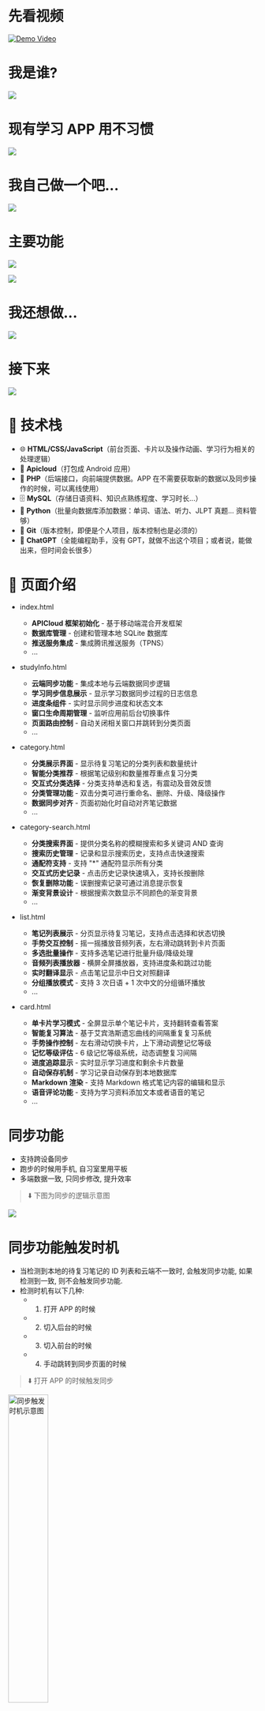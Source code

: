# 先看视频

[![Demo Video](https://tokyo-1253389072.cos.ap-tokyo.myqcloud.com/typora/20251015215209457.png)](https://www.youtube.com/watch?v=OeQb6fTCafo)

# 我是谁?

![](https://tokyo-1253389072.cos.ap-tokyo.myqcloud.com/typora/20251015215405519.png)

# 现有学习 APP 用不习惯

![](https://tokyo-1253389072.cos.ap-tokyo.myqcloud.com/typora/20251015215539892.png)

# 我自己做一个吧...

![](https://tokyo-1253389072.cos.ap-tokyo.myqcloud.com/typora/20251015215555870.png)

# 主要功能

![](https://tokyo-1253389072.cos.ap-tokyo.myqcloud.com/typora/20251015215624239.png)

![](https://tokyo-1253389072.cos.ap-tokyo.myqcloud.com/typora/20251015215720084.png)

# 我还想做...

![](https://tokyo-1253389072.cos.ap-tokyo.myqcloud.com/typora/20251015215736439.png)

# 接下来

![](https://tokyo-1253389072.cos.ap-tokyo.myqcloud.com/typora/20251015223010376.png)

# 🧰 技术栈

- 🌐 **HTML/CSS/JavaScript**（前台页面、卡片以及操作动画、学习行为相关的处理逻辑）
- 📱 **Apicloud**（打包成 Android 应用）
- 🧭 **PHP**（后端接口，向前端提供数据。APP 在不需要获取新的数据以及同步操作的时候，可以离线使用）
- 🗄️ **MySQL**（存储日语资料、知识点熟练程度、学习时长...）
- 🐍 **Python**（批量向数据库添加数据：单词、语法、听力、JLPT 真题... 资料管够）
- 🌿 **Git**（版本控制，即便是个人项目，版本控制也是必须的）
- 🤖 **ChatGPT**（全能编程助手，没有 GPT，就做不出这个项目；或者说，能做出来，但时间会长很多）

# 📖 页面介绍

- index.html

  - **APICloud 框架初始化** - 基于移动端混合开发框架
  - **数据库管理** - 创建和管理本地 SQLite 数据库
  - **推送服务集成** - 集成腾讯推送服务（TPNS）
  - ...

- studyInfo.html

  - **云端同步功能** - 集成本地与云端数据同步逻辑
  - **学习同步信息展示** - 显示学习数据同步过程的日志信息
  - **进度条组件** - 实时显示同步进度和状态文本
  - **窗口生命周期管理** - 监听应用前后台切换事件
  - **页面路由控制** - 自动关闭相关窗口并跳转到分类页面
  - ...

- category.html

  - **分类展示界面** - 显示待复习笔记的分类列表和数量统计
  - **智能分类推荐** - 根据笔记级别和数量推荐重点复习分类
  - **交互式分类选择** - 分类支持单选和复选，有震动及音效反馈
  - **分类管理功能** - 双击分类可进行重命名、删除、升级、降级操作
  - **数据同步对齐** - 页面初始化时自动对齐笔记数据
  - ...

- category-search.html

  - **分类搜索界面** - 提供分类名称的模糊搜索和多关键词 AND 查询
  - **搜索历史管理** - 记录和显示搜索历史，支持点击快速搜索
  - **通配符支持** - 支持 "\*" 通配符显示所有分类
  - **交互式历史记录** - 点击历史记录快速填入，支持长按删除
  - **恢复删除功能** - 误删搜索记录可通过消息提示恢复
  - **渐变背景设计** - 根据搜索次数显示不同颜色的渐变背景
  - ...

- list.html

  - **笔记列表展示** - 分页显示待复习笔记，支持点击选择和状态切换
  - **手势交互控制** - 摇一摇播放音频列表，左右滑动跳转到卡片页面
  - **多选批量操作** - 支持多选笔记进行批量升级/降级处理
  - **音频列表播放器** - 横屏全屏播放器，支持进度条和跳过功能
  - **实时翻译显示** - 点击笔记显示中日文对照翻译
  - **分组播放模式** - 支持 3 次日语 + 1 次中文的分组循环播放
  - ...

- card.html
  - **单卡片学习模式** - 全屏显示单个笔记卡片，支持翻转查看答案
  - **智能复习算法** - 基于艾宾浩斯遗忘曲线的间隔重复复习系统
  - **手势操作控制** - 左右滑动切换卡片，上下滑动调整记忆等级
  - **记忆等级评估** - 6 级记忆等级系统，动态调整复习间隔
  - **进度追踪显示** - 实时显示学习进度和剩余卡片数量
  - **自动保存机制** - 学习记录自动保存到本地数据库
  - **Markdown 渲染** - 支持 Markdown 格式笔记内容的编辑和显示
  - **语音评论功能** - 支持为学习资料添加文本或者语音的笔记
  - ...

# 同步功能

- 支持跨设备同步
- 跑步的时候用手机, 自习室里用平板
- 多端数据一致, 只同步修改, 提升效率

> ⬇️ 下图为同步的逻辑示意图

![](https://tokyo-1253389072.cos.ap-tokyo.myqcloud.com/typora/20251016223249045.png)

# 同步功能触发时机

- 当检测到本地的待复习笔记的 ID 列表和云端不一致时, 会触发同步功能, 如果检测到一致, 则不会触发同步功能.
- 检测时机有以下几种:
  - 1. 打开 APP 的时候
  - 2. 切入后台的时候
  - 3. 切入前台的时候
  - 4. 手动跳转到同步页面的时候

> ⬇️ 打开 APP 的时候触发同步

<img src="https://tokyo-1253389072.cos.ap-tokyo.myqcloud.com/typora/20251018210251020.gif" width="40%" alt="同步触发时机示意图"/>

> ⬇️ 切入后台的时候触发同步

<img src="https://tokyo-1253389072.cos.ap-tokyo.myqcloud.com/typora/20251018210533813.gif" width="40%" alt="打开APP时触发同步示意图"/>

> ⬇️ 切入前台的时候触发同步

<img src="https://tokyo-1253389072.cos.ap-tokyo.myqcloud.com/typora/20251018210646401.gif" width="40%" alt="切入后台时触发同步示意图"/>

> ⬇️ 手动跳转到同步页面(在分类页面, 左滑屏幕)

<img src="https://tokyo-1253389072.cos.ap-tokyo.myqcloud.com/typora/20251018210754726.gif" width="40%" alt="切入前台时触发同步示意图"/>

# 同步页面

- 同步页面的主要功能有:
  - 进行同步操作, 并显示同步日志
  - 为每个步骤, 显示进度条
  - 统计当日学习时长(从凌晨 4 点开始算起, 到第二天的凌晨 4 点为一天)
  - 同步开始时上锁, 同一时间只能有一个同步操作在进行

> ⬇️ 同步页面动图

<img src="https://tokyo-1253389072.cos.ap-tokyo.myqcloud.com/typora/20251018223743585.gif" width="40%" alt="同步页面示意图"/>

# 分类页面

- 分类页面是默认主页面, APP 初始化之后, 会自动跳转到分类页面
- 同步操作完成之后, 也会自动跳转到分类页面
- 该页面用于显示笔记分类, 以及每个分类下需要复习的笔记数量

> ⬇️ 分类页面示意图

![](https://tokyo-1253389072.cos.ap-tokyo.myqcloud.com/typora/20251020213442633.png)

> ⬇️ 多个分类以列表形式展示, 点击切换选中状态, 支持复选

<img src="https://tokyo-1253389072.cos.ap-tokyo.myqcloud.com/typora/20251021204408345.gif" width="40%" alt="分类页面复选示意图"/>

> ⬇️ 左滑跳转到列表页面, 并显示选中分类下的笔记列表(如果没有选择, 和全选逻辑一致)

<img src="https://tokyo-1253389072.cos.ap-tokyo.myqcloud.com/typora/20251021204811560.gif" width="40%" alt="分类页面跳转到列表页面示意图"/>

# 分类的快捷操作

> ⬇️ 双击分类, 弹出快捷操作菜单

<img src="https://tokyo-1253389072.cos.ap-tokyo.myqcloud.com/typora/20251021205106841.gif" width="40%" alt="分类快捷操作示意图"/>

- 快捷操作菜单包括: 重命名, 删除, 升级, 降级

> ⬇️ 升级, 降级

![](https://tokyo-1253389072.cos.ap-tokyo.myqcloud.com/typora/20251021205556707.png)

> ⬇️ 重命名

![](https://tokyo-1253389072.cos.ap-tokyo.myqcloud.com/typora/20251021210510930.png)

> ⬇️ 删除分类

![](https://tokyo-1253389072.cos.ap-tokyo.myqcloud.com/typora/20251021210651962.png)

# 优先级排序算法

- 想提升记忆的效率, 就需要在合适的时间重复合适的次数
- 当学习任务量很大, 分类很多的时候, 比如有单词资料, 有语法资料, 有听力资料, 有阅读资料...
- 这种情况下, 很难人为的判断, 当前时间下应该优先复习哪些内容, 才能保证记忆效率的最大化
- 此时, 就需要程序自动帮你做出选择, 对复习的资料进行优先级排序, 然后按照优先级顺序进行复习
- 分类页面默认显示的是, 当下需要优先复习笔记分类, 所以看起来有些少, 因为这并不是全部笔记

> ⬇️ 分类优先级排序例图

![](https://tokyo-1253389072.cos.ap-tokyo.myqcloud.com/typora/20251021212628609.png)

- 如果当前想复习别的分类呢? 或者想查看分类下所有笔记怎么办?
- 这个时候需要使用分类搜索页面

# 分类搜索页面

- 分类搜索页面用于搜索分类, 可以查询出分类下的所有待复习笔记

> ⬇️ 分类页面长摁进入分类搜索页面

<img src="https://tokyo-1253389072.cos.ap-tokyo.myqcloud.com/typora/20251022130603886.gif" width="40%" alt="分类搜索页面示意图"/>

> ⬇️ 分类搜索页面主要包括搜索框以及搜索历史列表

![](https://tokyo-1253389072.cos.ap-tokyo.myqcloud.com/typora/20251022141425205.png)

> ⬇️ 支持通配符 "\*" 显示所有分类

<img src="https://tokyo-1253389072.cos.ap-tokyo.myqcloud.com/typora/20251022142131534.gif" width="40%" alt="分类搜索通配符示意图"/>

> ⬇️ 支持历史记录快速搜索(分类上双击)

<img src="https://tokyo-1253389072.cos.ap-tokyo.myqcloud.com/typora/20251022142337031.gif" width="40%" alt="分类搜索历史记录示意图"/>

> ⬇️ 支持长按历史记录删除(可以恢复)

<img src="https://tokyo-1253389072.cos.ap-tokyo.myqcloud.com/typora/20251022142709445.gif" width="40%" alt="分类搜索历史记录删除示意图"/>

> ⬇️ 分类查询之后, 点击消息框跳转到分类页面

<img src="https://tokyo-1253389072.cos.ap-tokyo.myqcloud.com/typora/20251022143021483.gif" width="40%" alt="分类搜索跳转示意图"/>

# 笔记列表页面

> ⬇️ 从分类页面左滑进入笔记列表页面, 显示选中分类下的笔记列表

<img src="https://tokyo-1253389072.cos.ap-tokyo.myqcloud.com/typora/20251023143030586.gif" width="40%" alt="分类搜索跳转示意图"/>

> ⬇️ 每次最多显示 50 条笔记, 支持分页显示

![](https://tokyo-1253389072.cos.ap-tokyo.myqcloud.com/typora/20251023145109796.png)

- 单击选中, 播放音频并显示翻译
- 再次单击, 标记为未掌握
- 再次单击, 还原为初始状态
- 不同背景色表示不同级别

> ⬇️ 单击笔记示意图

<img src="https://tokyo-1253389072.cos.ap-tokyo.myqcloud.com/typora/20251023151540144.gif" width="40%" alt="笔记列表单击示意图"/>

> ⬇️ 双击显示详情(进入卡片页面)

<img src="https://tokyo-1253389072.cos.ap-tokyo.myqcloud.com/typora/20251023151858123.gif" width="40%" alt="笔记列表双击示意图"/>

# 笔记批量操作

- 支持多选笔记, 批量升级/降级笔记
- 高亮的笔记, 即标记为已掌握的笔记, 统一级别+1
- 有删除线的笔记, 即标记为未掌握的笔记, 统一级别-1
- 可以快速处理笔记, 提升学习效率
- 适用于已经掌握大部分内容, 只需要复习少量内容的情况

> ⬇️ 在有笔记被标记的情况下, 长摁或者摇一摇, 可以批量处理笔记

<img src="https://tokyo-1253389072.cos.ap-tokyo.myqcloud.com/typora/20251023153112731.gif" width="40%" alt="笔记批量操作示意图"/>

# 笔记列表播放

- 在没有笔记被标记的情况下, 长摁或者摇一摇, 可以播放音频列表
- 播放模式为分组播放(3 次日语 + 1 次中文), 每组重复 3 次

> ⬇️ 摇一摇/长摁唤出播放音频列表示意图(竖屏)

<img src="https://tokyo-1253389072.cos.ap-tokyo.myqcloud.com/typora/20251023160620484.gif" width="40%" alt="笔记列表播放示意图"/>

> ⬇️ 摇一摇/长摁唤出播放音频列表示意图(横屏)

<img src="https://tokyo-1253389072.cos.ap-tokyo.myqcloud.com/typora/20251023160743016.gif" width="60%" alt="笔记列表播放示意图横屏"/>

> ⬇️ 播放列表示意图

![](https://tokyo-1253389072.cos.ap-tokyo.myqcloud.com/typora/20251023161651815.png)

> ⬇️ 单击切换播放/暂停, 暂停时显示翻译

<img src="https://tokyo-1253389072.cos.ap-tokyo.myqcloud.com/typora/20251023162509223.gif" width="40%" alt="笔记列表播放暂停示意图"/>

> ⬇️ 当前组播放完毕, 自动跳到下一组(当前笔记级别-1)

<img src="https://tokyo-1253389072.cos.ap-tokyo.myqcloud.com/typora/20251023163112922.gif" width="40%" alt="笔记列表播放跳转示意图"/>

> ⬇️ 如果已经记住, 可双击快速跳转下一组(当前笔记级别+1)

<img src="https://tokyo-1253389072.cos.ap-tokyo.myqcloud.com/typora/20251023163249379.gif" width="40%" alt="笔记列表播放跳转示意图快速跳转"/>

> ⬇️ 长摁添加谐音助记(竖屏演示)

<img src="https://tokyo-1253389072.cos.ap-tokyo.myqcloud.com/typora/20251023163708417.gif" width="40%" alt="笔记列表添加谐音助记示意图"/>

> ⬇️ 长摁添加谐音助记(横屏演示)

<img src="https://tokyo-1253389072.cos.ap-tokyo.myqcloud.com/typora/20251023163735388.gif" width="60%" alt="笔记列表添加谐音助记示意图横屏"/>

# 卡片页面

- APP 的核心页面, 基于记忆卡片进行学习
- 从笔记列表页面切入到卡片页面有三种方式

> ⬇️ 双击笔记列表中的某个笔记

<img src="https://tokyo-1253389072.cos.ap-tokyo.myqcloud.com/typora/20251023151858123.gif" width="40%" alt="笔记列表双击示意图"/>

> ⬇️ 从笔记列表页面左滑进入卡片页面(听力模式)

<img src="https://tokyo-1253389072.cos.ap-tokyo.myqcloud.com/typora/20251024150032717.gif" width="40%" alt="卡片页面听力模式示意图"/>

> ⬇️ 从笔记列表页面右滑进入卡片页面(普通模式)

<img src="https://tokyo-1253389072.cos.ap-tokyo.myqcloud.com/typora/20251024150312943.gif" width="40%" alt="卡片页面普通模式示意图"/>

> ⬇️ 支持多选笔记, 进入卡片页面后, 只复习选中的笔记

<img src="https://tokyo-1253389072.cos.ap-tokyo.myqcloud.com/typora/20251024162218812.gif" width="40%" alt="卡片页面多选示意图"/>

# 卡片页面界面说明

> ⬇️ 顶部状态栏

![](https://tokyo-1253389072.cos.ap-tokyo.myqcloud.com/typora/20251024151833321.png)

> ⬇️ 单击切换卡片正反面

<img src="https://tokyo-1253389072.cos.ap-tokyo.myqcloud.com/typora/20251024152348811.gif" width="40%" alt="卡片页面切换正反面示意图"/>

> ⬇️ 卡片正面(白色卡片)

![](https://tokyo-1253389072.cos.ap-tokyo.myqcloud.com/typora/20251024153649647.png)

> ⬇️ 卡片反面(白色方格卡片)

![](https://tokyo-1253389072.cos.ap-tokyo.myqcloud.com/typora/20251024160321279.png)

> ⬇️ 卡片底部, 卡片背景

![](https://tokyo-1253389072.cos.ap-tokyo.myqcloud.com/typora/20251024160832237.png)

# 卡片操作

- 卡片支持上下左右滑动

> ⬇️ 上滑笔记, 表示记忆正确, 级别+1(弹框提示下一次复习时间)

<img src="https://tokyo-1253389072.cos.ap-tokyo.myqcloud.com/typora/20251024162741210.gif" width="40%" alt="卡片上滑示意图"/>

> ⬇️ 下滑笔记, 表示记忆错误, 级别-1(弹框提示下一次复习时间)

<img src="https://tokyo-1253389072.cos.ap-tokyo.myqcloud.com/typora/20251024162859037.gif" width="40%" alt="卡片下滑示意图"/>

> ⬇️ 左滑笔记, 切换下一个笔记, 右滑笔记, 切换上一个笔记(支持循环切换)

<img src="https://tokyo-1253389072.cos.ap-tokyo.myqcloud.com/typora/20251024163458047.gif" width="40%" alt="卡片左右滑动示意图"/>

# 听力模式和普通模式的区别

- 听力模式, 适合只用耳朵学习的情况, 操作简单, 防止误触
- 普通模式, 适合用眼睛和耳朵一起学习的情况, 操作丰富, 支持滚动查看内容

> ⬇️ 从笔记列表页面左滑进入卡片页面(听力模式)

<img src="https://tokyo-1253389072.cos.ap-tokyo.myqcloud.com/typora/20251024150032717.gif" width="40%" alt="卡片页面听力模式示意图"/>

> ⬇️ 从笔记列表页面右滑进入卡片页面(普通模式)

<img src="https://tokyo-1253389072.cos.ap-tokyo.myqcloud.com/typora/20251024150312943.gif" width="40%" alt="卡片页面普通模式示意图"/>

> ⬇️ 普通模式的三种选择

![](https://tokyo-1253389072.cos.ap-tokyo.myqcloud.com/typora/20251025171125123.png)

> ⬇️ 听力模式和普通模式的区别示意图

![](https://tokyo-1253389072.cos.ap-tokyo.myqcloud.com/typora/20251025162539763.png)

# 快捷按钮组

- 普通模式时, 位于卡片反面的底部, 包含了常用的操作
- 如果没有滚动条, 为三联按钮
- 如果有滚动条, 为五联按钮
- 听力模式下, 为防止误触, 不显示快捷按钮组

> ⬇️ 快捷按钮组示意图

![](https://tokyo-1253389072.cos.ap-tokyo.myqcloud.com/typora/20251025164034931.png)

> ⬇️ 删除笔记, 支持撤销

<img src="https://tokyo-1253389072.cos.ap-tokyo.myqcloud.com/typora/20251025164952121.gif" width="40%" alt="快捷按钮组删除笔记示意图"/>

> ⬇️ 人工智能, 调用的 ChatGPT 接口

<img src="https://tokyo-1253389072.cos.ap-tokyo.myqcloud.com/typora/20251025165227358.gif" width="40%" alt="快捷按钮组人工智能示意图"/>

> ⬇️ 语音笔记, 可以录制语音, 保存后, 会添加在笔记的最后

<img src="https://tokyo-1253389072.cos.ap-tokyo.myqcloud.com/typora/20251025165429881.gif" width="40%" alt="快捷按钮组语音笔记示意图"/>

> ⬇️ 记住笔记, 相当于上滑笔记, 级别+1

<img src="https://tokyo-1253389072.cos.ap-tokyo.myqcloud.com/typora/20251025170134943.gif" width="40%" alt="快捷按钮组记住笔记示意图"/>

> ⬇️ 忘记笔记, 相当于下滑笔记, 级别-1

<img src="https://tokyo-1253389072.cos.ap-tokyo.myqcloud.com/typora/20251025170241060.gif" width="40%" alt="快捷按钮组忘记笔记示意图"/>

# 增强按钮组

- 增强按钮组包含所有操作, 也包括快捷按钮组的操作

> ⬇️ 长按屏幕唤出增强按钮组

<img src="https://tokyo-1253389072.cos.ap-tokyo.myqcloud.com/typora/20251025170402222.gif" width="40%" alt="增强按钮组示意图"/>

> ⬇️ 增强按钮组功能说明

![](https://tokyo-1253389072.cos.ap-tokyo.myqcloud.com/typora/20251025174807620.png)

> ⬇️ 语音笔记/录音笔记, 可以录制语音, 保存后, 会添加在笔记的最后

<img src="https://tokyo-1253389072.cos.ap-tokyo.myqcloud.com/typora/20251025190520148.gif" width="40%" alt="增强按钮组语音笔记示意图"/>

> ⬇️ 人工智能, 调用的 ChatGPT 接口(和快捷按钮组的功能一致, 属于 AI 的第二个入口)

<img src="https://tokyo-1253389072.cos.ap-tokyo.myqcloud.com/typora/20251025190650498.gif" width="40%" alt="增强按钮组人工智能示意图"/>

> ⬇️ 文字笔记, 可以用于为单词添加谐音助记, 马克笔效果高亮显示

<img src="https://tokyo-1253389072.cos.ap-tokyo.myqcloud.com/typora/20251025191148755.gif" width="40%" alt="增强按钮组文字笔记示意图"/>

> ⬇️ 忘记笔记, 相当于下滑笔记, 级别-1(和快捷按钮组的功能一致)

<img src="https://tokyo-1253389072.cos.ap-tokyo.myqcloud.com/typora/20251025191400492.gif" width="40%" alt="增强按钮组忘记笔记示意图"/>

> ⬇️ 切换振动状态, 用于跑步时关闭 shake 监听, 防止误触发. shake(摇一摇)功能, 用于控制当前音频的播放和暂停

<img src="https://tokyo-1253389072.cos.ap-tokyo.myqcloud.com/typora/20251025192717813.gif" width="40%" alt="增强按钮组切换模式示意图"/>

> ⬇️ 记住笔记, 相当于上滑笔记, 级别+1(和快捷按钮组的功能一致)

<img src="https://tokyo-1253389072.cos.ap-tokyo.myqcloud.com/typora/20251025192929322.gif" width="40%" alt="增强按钮组记住笔记示意图"/>

> ⬇️ 删除笔记, 支持撤销(和快捷按钮组的功能一致)

<img src="https://tokyo-1253389072.cos.ap-tokyo.myqcloud.com/typora/20251025193519418.gif" width="40%" alt="增强按钮组删除笔记示意图"/>

> ⬇️ 发音校准, 通过语音识别(STT)技术, 把录音转成文字, 可以和笔记中的日语文本进行对比(另一个入口是日语文本上长摁)

<img src="https://tokyo-1253389072.cos.ap-tokyo.myqcloud.com/typora/20251025193842653.gif" width="40%" alt="增强按钮组发音校准示意图"/>

> ⬇️ 笔记编辑, 可以编辑当前笔记的内容, 支持 markdown 语法

<img src="https://tokyo-1253389072.cos.ap-tokyo.myqcloud.com/typora/20251025194636431.gif" width="40%" alt="增强按钮组笔记编辑示意图"/>

# 发音校准的两个入口

> ⬇️ 增强按钮组的发音校准按钮

<img src="https://tokyo-1253389072.cos.ap-tokyo.myqcloud.com/typora/20251025193842653.gif" width="40%" alt="增强按钮组发音校准示意图"/>

> ⬇️ 日语文本上长摁, 触发发音校准功能, 支持标记需要关注的发音

<img src="https://tokyo-1253389072.cos.ap-tokyo.myqcloud.com/typora/20251025195213136.gif" width="40%" alt="日语文本发音校准示意图"/>

# 人工智能的三个入口

> ⬇️ 快捷按钮组的 AI 按钮

<img src="https://tokyo-1253389072.cos.ap-tokyo.myqcloud.com/typora/20251025165227358.gif" width="40%" alt="快捷按钮组人工智能示意图"/>

> ⬇️ 增强按钮组的 AI 按钮

<img src="https://tokyo-1253389072.cos.ap-tokyo.myqcloud.com/typora/20251025190650498.gif" width="40%" alt="增强按钮组人工智能示意图"/>

> ⬇️ 日语文本上双击(如果是句子, 自动拆解, 如果是单词, 自动解释)

<img src="https://tokyo-1253389072.cos.ap-tokyo.myqcloud.com/typora/20251025195719360.gif" width="40%" alt="日语文本人工智能示意图"/>

# 调整字体大小

- 连续点击屏幕 7 次, 可触发字体大小调整功能
- 使用音量键调整字体大小
- 支持卡片正面和反面独立调整

> ⬇️ 调整字体大小效果图

<img src="https://tokyo-1253389072.cos.ap-tokyo.myqcloud.com/typora/20251025201916223.gif" width="40%" alt="调整字体大小示意图"/>

# 填空模式

> ⬇️ 笔记内容为 markdown 格式, 如果内容使用反引号包裹, 则表示该部分为填空内容

<img src="https://tokyo-1253389072.cos.ap-tokyo.myqcloud.com/typora/20251025202738013.gif" width="40%" alt="填空模式示意图"/>

> ⬇️ 通过单击, 控制显示和隐藏填空内容

<img src="https://tokyo-1253389072.cos.ap-tokyo.myqcloud.com/typora/20251025203913923.gif" width="40%" alt="填空内容显示与隐藏示意图"/>

# 刷题功能

- APP 的功能是展示并操作记忆卡片
- 如果后台制作数据时, 使用 JLPT 的题目, 则可以实现刷题功能

> ⬇️ JLPT 刷题示意图

<img src="https://tokyo-1253389072.cos.ap-tokyo.myqcloud.com/typora/20251025211313999.gif" width="40%" alt="JLPT 刷题选择答案示意图"/>

# 后期计划

- 进一步提升性能, 使操作更加顺畅, 达到游戏里那种丝滑连招的效果
- 增加更多交互动画, 提升 APP 的使用乐趣, 让学习更像游戏
- 增加更多实用功能, 比如隔空手势, 语音控制, 眼动追踪...
  - 隔空手势, 可以用在健身房跑步的时候, 通过手势来控制 APP 的操作, 比如切换卡片, 播放音频等
  - 语音控制, 通过语音来控制 APP 的操作, 定制学习内容, 比如遇到熟悉的内容, 可以直接说“跳过”, 对于不太熟悉的内容, 可以说“再播放五次”
  - 眼动追踪, 可以用在内容过长, 有滚动条的时候, 通过识别眼动来自动滚动内容, 和隔空手势一样, 都是为了适用于不方便触摸屏幕的场景
- 引入更多 AI 技术, 增加口语练习功能, 包括语法纠正和发音评分
- 添加和智能手表的联动, 在人多拥挤的场景, 通过手表也可以完成学习过程
- 添加 PC 端的后台数据管理系统, 方便批量导入和管理学习资料
- 从单人版本, 发展到多人版本, 通过 PC 端页面, 可以查看大家的学习进度和状态, 通过排名可以互相监督和激励
- ...

# 先到这里吧...

![](https://tokyo-1253389072.cos.ap-tokyo.myqcloud.com/typora/20251025222608878.png)

# 联系方式

- 如有需要, 随时可撩
- 邮箱: whyanshandou@gmail.com
- 微信: xujunhaodeweixin

> ⬇️ WeChat & Gmail

![](https://tokyo-1253389072.cos.ap-tokyo.myqcloud.com/typora/20251026100728992.png)
